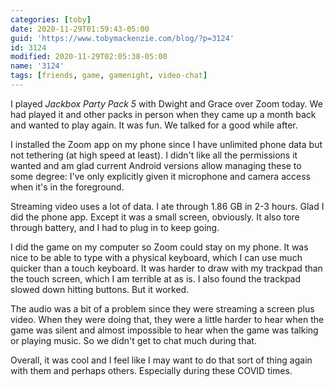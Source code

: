 ```yaml
---
categories: [toby]
date: 2020-11-29T01:59:43-05:00
guid: 'https://www.tobymackenzie.com/blog/?p=3124'
id: 3124
modified: 2020-11-29T02:05:38-05:00
name: '3124'
tags: [friends, game, gamenight, video-chat]
---
```


I played *Jackbox Party Pack 5* with Dwight and Grace over Zoom today.<!--more-->  We had played it and other packs in person when they came up a month back and wanted to play again.  It was fun.  We talked for a good while after.

I installed the Zoom app on my phone since I have unlimited phone data but not tethering (at high speed at least).  I didn't like all the permissions it wanted and am glad current Android versions allow managing these to some degree: I've only explicitly given it microphone and camera access when it's in the foreground.

Streaming video uses a lot of data.  I ate through 1.86 GB in 2-3 hours.  Glad I did the phone app.  Except it was a small screen, obviously.  It also tore through battery, and I had to plug in to keep going.

I did the game on my computer so Zoom could stay on my phone.  It was nice to be able to type with a physical keyboard, which I can use much quicker than a touch keyboard.  It was harder to draw with my trackpad than the touch screen, which I am terrible at as is.  I also found the trackpad slowed down hitting buttons.  But it worked.

The audio was a bit of a problem since they were streaming a screen plus video.  When they were doing that, they were a little harder to hear when the game was silent and almost impossible to hear when the game was talking or playing music.  So we didn't get to chat much during that.

Overall, it was cool and I feel like I may want to do that sort of thing again with them and perhaps others.  Especially during these COVID times.
